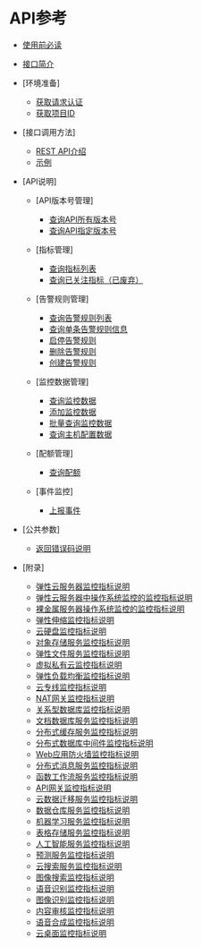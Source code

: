 # API参考

-   [使用前必读](使用前必读.md)
-   [接口简介](接口简介.md)
-   [环境准备]
    -   [获取请求认证](获取请求认证.md)
    -   [获取项目ID](获取项目ID.md)

-   [接口调用方法]
    -   [REST API介绍](REST-API介绍.md)
    -   [示例](示例.md)

-   [API说明]
    -   [API版本号管理]
        -   [查询API所有版本号](查询API所有版本号.md)
        -   [查询API指定版本号](查询API指定版本号.md)

    -   [指标管理]
        -   [查询指标列表](查询指标列表.md)
        -   [查询已关注指标（已废弃）](查询已关注指标（已废弃）.md)

    -   [告警规则管理]
        -   [查询告警规则列表](查询告警规则列表.md)
        -   [查询单条告警规则信息](查询单条告警规则信息.md)
        -   [启停告警规则](启停告警规则.md)
        -   [删除告警规则](删除告警规则.md)
        -   [创建告警规则](创建告警规则.md)

    -   [监控数据管理]
        -   [查询监控数据](查询监控数据.md)
        -   [添加监控数据](添加监控数据.md)
        -   [批量查询监控数据](批量查询监控数据.md)
        -   [查询主机配置数据](查询主机配置数据.md)

    -   [配额管理]
        -   [查询配额](查询配额.md)

    -   [事件监控]
        -   [上报事件](上报事件.md)


-   [公共参数]
    -   [返回错误码说明](返回错误码说明.md)

-   [附录]
    -   [弹性云服务器监控指标说明](弹性云服务器监控指标说明.md)
    -   [弹性云服务器中操作系统监控的监控指标说明](弹性云服务器中操作系统监控的监控指标说明.md)
    -   [裸金属服务器操作系统监控的监控指标说明](裸金属服务器操作系统监控的监控指标说明.md)
    -   [弹性伸缩监控指标说明](弹性伸缩监控指标说明.md)
    -   [云硬盘监控指标说明](云硬盘监控指标说明.md)
    -   [对象存储服务监控指标说明](对象存储服务监控指标说明.md)
    -   [弹性文件服务监控指标说明](弹性文件服务监控指标说明.md)
    -   [虚拟私有云监控指标说明](虚拟私有云监控指标说明.md)
    -   [弹性负载均衡监控指标说明](弹性负载均衡监控指标说明.md)
    -   [云专线监控指标说明](云专线监控指标说明.md)
    -   [NAT网关监控指标说明](NAT网关监控指标说明.md)
    -   [关系型数据库监控指标说明](关系型数据库监控指标说明.md)
    -   [文档数据库服务监控指标说明](文档数据库服务监控指标说明.md)
    -   [分布式缓存服务监控指标说明](分布式缓存服务监控指标说明.md)
    -   [分布式数据库中间件监控指标说明](分布式数据库中间件监控指标说明.md)
    -   [Web应用防火墙监控指标说明](Web应用防火墙监控指标说明.md)
    -   [分布式消息服务监控指标说明](分布式消息服务监控指标说明.md)
    -   [函数工作流服务监控指标说明](函数工作流服务监控指标说明.md)
    -   [API网关监控指标说明](API网关监控指标说明.md)
    -   [云数据迁移服务监控指标说明](云数据迁移服务监控指标说明.md)
    -   [数据仓库服务监控指标说明](数据仓库服务监控指标说明.md)
    -   [机器学习服务监控指标说明](机器学习服务监控指标说明.md)
    -   [表格存储服务监控指标说明](表格存储服务监控指标说明.md)
    -   [人工智能服务监控指标说明](人工智能服务监控指标说明.md)
    -   [预测服务监控指标说明](预测服务监控指标说明.md)
    -   [云搜索服务监控指标说明](云搜索服务监控指标说明.md)
    -   [图像搜索监控指标说明](图像搜索监控指标说明.md)
    -   [语音识别监控指标说明](语音识别监控指标说明.md)
    -   [图像识别监控指标说明](图像识别监控指标说明.md)
    -   [内容审核监控指标说明](内容审核监控指标说明.md)
    -   [语音合成监控指标说明](语音合成监控指标说明.md)
    -   [云桌面监控指标说明](云桌面监控指标说明.md)

